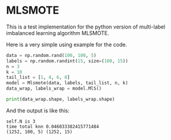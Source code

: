 # MLSMOTE
This is a test implementation for the python version of multi-label imbalanced learning algorithm MLSMOTE.

Here is a very simple using example for the code.

```python
data = np.random.rand(100, 100, 5)
labels = np.random.randint(15, size=(100, 15))
n = 3
k = 10
tail_list = [1, 4, 6, 8]
model = Mlsmote(data, labels, tail_list, n, k)
data_wrap, labels_wrap = model.MlS()

print(data_wrap.shape, labels_wrap.shape)
```


And the output is like this:

```
self.N is 3
time total knn 0.046033382415771484
(1252, 100, 5) (1252, 15)
```
